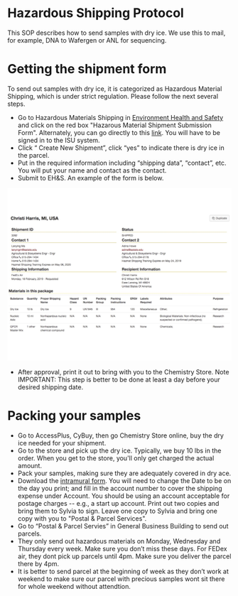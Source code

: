 # Hazardous Shipping Protocol 

This SOP describes how to send samples with dry ice.  We use this to mail, for example, DNA to Wafergen or ANL for sequencing.

# Getting the shipment form 

To send out samples with dry ice, it is categorized as Hazardous Material Shipping, which is under strict regulation.  Please follow the next several steps.

*	Go to Hazardous Materials Shipping in [Environment Health and Safety](https://www.ehs.iastate.edu/hazmat-ship) and click on the red box "Hazarous Material Shipment Submission Form".  Alternately, you can go directly to this [link](https://shipping.ehs.iastate.edu/user-index).  You will have to be signed in to the ISU system.
*	Click “ Create New Shipment”, click “yes” to indicate there is dry ice in the parcel.
*	Put in the required information including “shipping data”, “contact”, etc.  You will put your name and contact as the contact. 
*	Submit to EH&S.  An example of the form is below.

![EHS hazarsdous shipping form](https://github.com/germs-lab/SOPs/blob/master/images/EHS_shippingHazarsdous_Form.jpg)

*	After approval, print it out to bring with you to the Chemistry Store. Note IMPORTANT:  This step is better to be done at least a day before your desired shipping date.  

# Packing your samples

*	Go to AccessPlus, CyBuy, then go Chemistry Store online, buy the dry ice needed for your shipment.
* Go to the store and pick up the dry ice.  Typically, we buy 10 lbs in the order.  When you get to the store, you'll only get charged the actual amount.
* Pack your samples, making sure they are adequately covered in dry ace.
* Download the [intramural form](https://iastate.app.box.com/file/420283720596).  You will need to change the Date to be on the day you print; and fill in the account number to cover the shipping expense under Account. You should be using an account acceptable for postage charges -- e.g., a start up account.    Print out two copies and bring them to Sylvia to sign. Leave one copy to Sylvia and bring one copy with you to "Postal & Parcel Services".
* Go to “Postal & Parcel Servies” in General Business Building to send out parcels.
*	They only send out hazardous materials on Monday, Wednesday and Thursday every week.  Make sure you don’t miss these days. For FEDex air, they dont pick up parcels until 4pm. Make sure you deliver the parcel there by 4pm.
*	It is better to send parcel at the beginning of week as they don’t work at weekend to make sure our parcel with precious samples wont sit there for whole weekend without attendtion.

